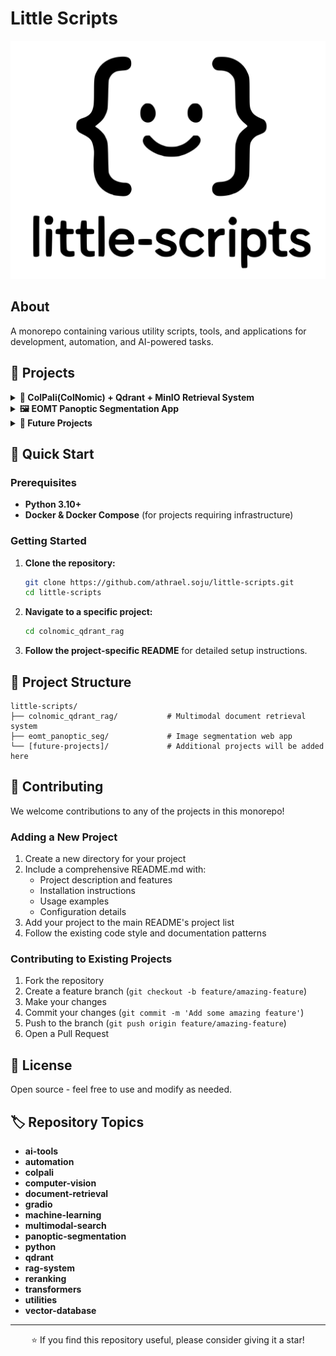 # Little Scripts

<div align="center">
  <img src="little-scripts.svg" alt="Little Scripts Logo" width="600">
</div>

## About

A monorepo containing various utility scripts, tools, and applications for development, automation, and AI-powered tasks.

## 📁 Projects

<details>
<summary><strong>🤖 ColPali(ColNomic) + Qdrant + MinIO Retrieval System</strong></summary>

A powerful multimodal document retrieval system that combines ColPali embeddings with vector search for intelligent document analysis.

**What it does:**
- 🔍 Search PDF documents and images using natural language queries
- 💬 Get AI-powered conversational responses about document content
- 📊 Handle complex visual documents with charts, diagrams, and mixed content
- ⚡ Scale efficiently with optimized vector storage and retrieval

**Key highlights:** 13x faster search performance, binary quantization, Docker deployment, interactive CLI

[📖 View Full Documentation](./colnomic_qdrant_rag/README.md)

</details>

<details>
<summary><strong>🖼️ EOMT Panoptic Segmentation App</strong></summary>

An interactive web application for panoptic segmentation using the EOMT (Encoder-only Mask Transformer) model - a minimalist Vision Transformer approach for image segmentation.

**What it does:**
- 🖥️ Interactive web interface for image segmentation
- 🎨 Multiple visualization types (masks, overlays, contours, analytics)
- ⚡ Real-time processing with detailed segment statistics
- 🧪 Built-in test images for experimentation

**Key highlights:** Up to 4× faster than complex methods, Gradio interface, comprehensive analytics

[📖 View Full Documentation](./eomt_panoptic_seg/README.md)

</details>

<details>
<summary><strong>🔧 Future Projects</strong></summary>

More utility scripts and tools will be added to this monorepo over time. Each project will have its own directory with dedicated documentation.

</details>

## 🚀 Quick Start

### Prerequisites

- **Python 3.10+**
- **Docker & Docker Compose** (for projects requiring infrastructure)

### Getting Started

1. **Clone the repository:**
   ```bash
   git clone https://github.com/athrael.soju/little-scripts.git
   cd little-scripts
   ```

2. **Navigate to a specific project:**
   ```bash
   cd colnomic_qdrant_rag
   ```

3. **Follow the project-specific README** for detailed setup instructions.

## 📖 Project Structure

```
little-scripts/
├── colnomic_qdrant_rag/           # Multimodal document retrieval system
├── eomt_panoptic_seg/             # Image segmentation web app
└── [future-projects]/             # Additional projects will be added here
```

## 🤝 Contributing

We welcome contributions to any of the projects in this monorepo!

### Adding a New Project

1. Create a new directory for your project
2. Include a comprehensive README.md with:
   - Project description and features
   - Installation instructions
   - Usage examples
   - Configuration details
3. Add your project to the main README's project list
4. Follow the existing code style and documentation patterns

### Contributing to Existing Projects

1. Fork the repository
2. Create a feature branch (`git checkout -b feature/amazing-feature`)
3. Make your changes
4. Commit your changes (`git commit -m 'Add some amazing feature'`)
5. Push to the branch (`git push origin feature/amazing-feature`)
6. Open a Pull Request

## 📝 License

Open source - feel free to use and modify as needed.

## 🏷️ Repository Topics

- **ai-tools**
- **automation**
- **colpali**
- **computer-vision**
- **document-retrieval**
- **gradio**
- **machine-learning**
- **multimodal-search**
- **panoptic-segmentation**
- **python**
- **qdrant**
- **rag-system**
- **reranking**
- **transformers**
- **utilities**
- **vector-database**

---

<div align="center">
  <p>⭐ If you find this repository useful, please consider giving it a star!</p>
</div>
